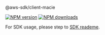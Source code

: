 @aws-sdk/client-macie

[![NPM version](https://img.shields.io/npm/v/@aws-sdk/client-macie/beta.svg)](https://www.npmjs.com/package/@aws-sdk/client-macie)
[![NPM downloads](https://img.shields.io/npm/dm/@aws-sdk/client-macie.svg)](https://www.npmjs.com/package/@aws-sdk/client-macie)

For SDK usage, please step to [SDK reademe](https://github.com/aws/aws-sdk-js-v3).
